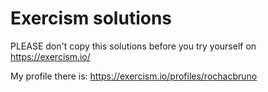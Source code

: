 # Exercism solutions

PLEASE don't copy this solutions before you try yourself on https://exercism.io/

My profile there is: https://exercism.io/profiles/rochacbruno
